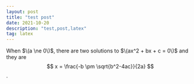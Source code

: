 ```yaml
---
layout: post
title: "test post"
date: 2021-10-20 
description: "test,post,latex"
tag: latex
---   
```

When $\(a \ne 0\)$, there are two solutions to $\(ax^2 + bx + c = 0\)$ and they are
$$ x = \frac{-b \pm \sqrt{b^2-4ac}}{2a} $$ .
